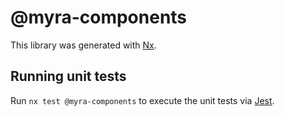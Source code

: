 # @myra-components

This library was generated with [Nx](https://nx.dev).

## Running unit tests

Run `nx test @myra-components` to execute the unit tests via [Jest](https://jestjs.io).
